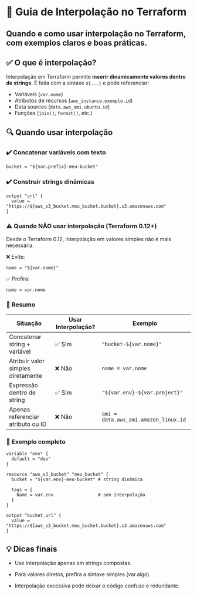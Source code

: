 # 🧩 Guia de Interpolação no Terraform

## Quando e como usar interpolação no Terraform, com exemplos claros e boas práticas.

## ✅ O que é interpolação?

Interpolação em Terraform permite **inserir dinamicamente valores dentro de strings**. É feita com a sintaxe `${...}` e pode referenciar:

- Variáveis (`var.nome`)
- Atributos de recursos (`aws_instance.exemplo.id`)
- Data sources (`data.aws_ami.ubuntu.id`)
- Funções (`join()`, `format()`, etc.)

## 🔍 Quando usar interpolação

### ✔️ Concatenar variáveis com texto

```hcl
bucket = "${var.prefix}-meu-bucket"
```

### ✔️ Construir strings dinâmicas

```hcl
output "url" {
  value = "https://${aws_s3_bucket.meu_bucket.bucket}.s3.amazonaws.com"
}
```

### ⚠️ Quando NÃO usar interpolação (Terraform 0.12+)

Desde o Terraform 0.12, interpolação em valores simples não é mais necessária.

❌ Evite:

```hcl
name = "${var.nome}"
```

✅ Prefira:

```hcl
name = var.nome
```

### 📌 Resumo

| Situação                           | Usar Interpolação? | Exemplo                              |
| ---------------------------------- | ------------------ | ------------------------------------ |
| Concatenar string + variável       | ✅ Sim             | `"bucket-${var.nome}"`               |
| Atribuir valor simples diretamente | ❌ Não             | `name = var.nome`                    |
| Expressão dentro de string         | ✅ Sim             | `"${var.env}-${var.project}"`        |
| Apenas referenciar atributo ou ID  | ❌ Não             | `ami = data.aws_ami.amazon_linux.id` |

### 🧪 Exemplo completo

```hcl
variable "env" {
  default = "dev"
}

resource "aws_s3_bucket" "meu_bucket" {
  bucket = "${var.env}-meu-bucket" # string dinâmica

  tags = {
    Name = var.env                 # sem interpolação
  }
}

output "bucket_url" {
  value = "https://${aws_s3_bucket.meu_bucket.bucket}.s3.amazonaws.com"
}
```

## 💡 Dicas finais

- Use interpolação apenas em strings compostas.

- Para valores diretos, prefira a sintaxe simples (var.algo).

- Interpolação excessiva pode deixar o código confuso e redundante.
